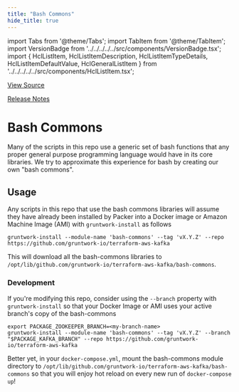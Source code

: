 ```yaml
---
title: "Bash Commons"
hide_title: true
---
```


import Tabs from '@theme/Tabs';
import TabItem from '@theme/TabItem';
import VersionBadge from '../../../../../src/components/VersionBadge.tsx';
import { HclListItem, HclListItemDescription, HclListItemTypeDetails, HclListItemDefaultValue, HclGeneralListItem } from '../../../../../src/components/HclListItem.tsx';

<a href="https://github.com/gruntwork-io/terraform-aws-kafka/tree/master/modules%2Fbash-commons" className="link-button" title="View the source code for this module in GitHub.">View Source</a>

<a href="https://github.com/gruntwork-io/terraform-aws-kafka/releases?q=" className="link-button" title="Release notes for only the service catalog versions which impacted this service.">Release Notes</a>

# Bash Commons

Many of the scripts in this repo use a generic set of bash functions that any proper general purpose programming language
would have in its core libraries. We try to approximate this experience for bash by creating our own "bash commons".

## Usage

Any scripts in this repo that use the bash commons libraries will assume they have already been installed by Packer into
a Docker image or Amazon Machine Image (AMI) with `gruntwork-install` as follows

```
gruntwork-install --module-name 'bash-commons' --tag 'vX.Y.Z' --repo https://github.com/gruntwork-io/terraform-aws-kafka
```

This will download all the bash-commons libraries to `/opt/lib/github.com/gruntwork-io/terraform-aws-kafka/bash-commons`.

### Development

If you're modifying this repo, consider using the `--branch` property with `gruntwork-install` so that your Docker Image
or AMI uses your active branch's copy of the bash-commons

```
export PACKAGE_ZOOKEEPER_BRANCH=<my-branch-name>
gruntwork-install --module-name 'bash-commons' --tag 'vX.Y.Z' --branch "$PACKAGE_KAFKA_BRANCH" --repo https://github.com/gruntwork-io/terraform-aws-kafka
```

Better yet, in your `docker-compose.yml`, mount the bash-commons module directory to
`/opt/lib/github.com/gruntwork-io/terraform-aws-kafka/bash-commons` so that you will enjoy hot reload on every new run of
`docker-compose up`!


<!-- ##DOCS-SOURCER-START
{
  "originalSources": [
    "https://github.com/gruntwork-io/terraform-aws-kafka/tree/modules%2Fbash-commons%2Freadme.md",
    "https://github.com/gruntwork-io/terraform-aws-kafka/tree/modules%2Fbash-commons%2Fvariables.tf",
    "https://github.com/gruntwork-io/terraform-aws-kafka/tree/modules%2Fbash-commons%2Foutputs.tf"
  ],
  "sourcePlugin": "module-catalog-api",
  "hash": "7f9a8b44f8b8d5d30c6cfbdcf2d1453e"
}
##DOCS-SOURCER-END -->
